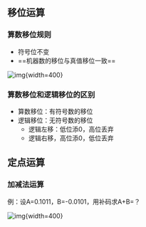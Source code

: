 ## 移位运算

### 算数移位规则

- 符号位不变
- ==机器数的移位与真值移位一致==

![img](https://github.com/DINOREXNB/DINOREXNB.github.io/blob/main/docs/images/jz3-1.png?raw=true){width=400}

### 算数移位和逻辑移位的区别

- 算数移位：有符号数的移位
- 逻辑移位：无符号数的移位
    - 逻辑左移：低位添0，高位丢弃
    - 逻辑右移，高位添0，低位丢弃

## 定点运算

### 加减法运算

例：设A=0.1011，B=-0.0101，用补码求A+B=？

![img](https://github.com/DINOREXNB/DINOREXNB.github.io/blob/main/docs/images/jz3-2.png?raw=true){width=400}


